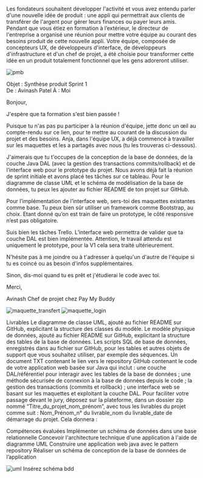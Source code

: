 Les fondateurs souhaitent développer l'activité et vous avez entendu parler d'une nouvelle idée de produit : 
une appli qui permettrait aux clients de transférer de l'argent pour gérer leurs finances ou payer leurs amis.
Pendant que vous étiez en formation à l’extérieur, le directeur de l'entreprise a organisé une réunion pour mettre votre équipe au courant des besoins produit de cette nouvelle appli.
Votre équipe, composée de concepteurs UX, de développeurs d'interface, de développeurs d'infrastructure et d'un chef de projet, a été choisie pour transformer cette idée en un produit totalement fonctionnel que les gens adoreront utiliser.

![pmb](https://user-images.githubusercontent.com/67195863/201713596-10c50575-d468-4130-b9d8-3f99a81fa73c.png)

Objet : Synthèse produit Sprint 1  
De : Avinash Patel
À : Moi

Bonjour,

J'espère que ta formation s'est bien passée ! 

Puisque tu n'as pas pu participer à la réunion d'équipe, jette donc un œil au compte-rendu sur ce lien, pour te mettre au courant de la discussion du projet et des besoins. Anja, dans l'équipe UX, a déjà commencé à travailler sur les maquettes et les a partagés avec nous (tu les trouveras ci-dessous).  

J'aimerais que tu t'occupes de la conception de la base de données, de la couche Java DAL (avec la gestion des transactions commits/rollback) et de l’interface web pour le prototype du projet. Nous avons déjà fait la réunion de sprint initiale et avons placé tes tâches sur ce tableau. Pour le diagramme de classe UML et le schéma de modélisation de la base de données, tu peux les ajouter au fichier README de ton projet sur GitHub.

Pour l’implémentation de l’interface web, sers-toi des maquettes existantes comme base. Tu peux bien sûr utiliser un framework comme Bootstrap, au choix.  Etant donné qu’on est train de faire un prototype, le côté responsive n’est pas obligatoire. 

Suis bien les tâches Trello. L’interface web permettra de valider que ta couche DAL est bien implémentée. Attention, le travail attendu est uniquement le prototype, pour la V1 cela sera traité ultérieurement.

N'hésite pas à me joindre ou à t'adresser à quelqu'un d'autre de l'équipe si tu es coincé ou as besoin d'infos supplémentaires.

Sinon, dis-moi quand tu es prêt et j'étudierai le code avec toi.

Merci,

Avinash
Chef de projet chez Pay My Buddy

![maquette_transfert](https://user-images.githubusercontent.com/67195863/201714138-de32bfa7-9a49-460d-a822-7b21d26da6f2.png)
![maquette_login](https://user-images.githubusercontent.com/67195863/201714152-00525b2c-4768-4e2e-aeff-4ca0b92e6a0c.png)

Livrables
Le diagramme de classe UML, ajouté au fichier README sur GitHub, explicitant la structure des classes du modèle.
Le modèle physique de données, ajouté au fichier README sur GitHub, explicitant la structure des tables de la base de données.
Les scripts SQL de base de données, enregistrés dans au fichier sur GitHub, pour les tables et autres objets de support que vous souhaitez utiliser, par exemple des séquences.
Un document TXT contenant le lien vers le repository GitHub contenant le code de votre application web basée sur Java qui inclut :
une couche DAL/référentiel pour interagir avec les tables de la base de données ;
une méthode sécurisée de connexion à la base de données depuis le code ;
la gestion des transactions (commits et rollback) ;
une interface web se basant sur les maquettes et exploitant la couche DAL.
Pour faciliter votre passage devant le jury, déposez sur la plateforme, dans un dossier zip nommé “Titre_du_projet_nom_prénom”, avec tous les livrables du projet comme suit : Nom_Prénom_n° du livrable_nom du livrable_date de démarrage du projet. Cela donnera : 

Compétences évaluées
Implémenter un schéma de données dans une base relationnelle
Concevoir l'architecture technique d'une application à l'aide de diagramme UML
Construire une application web java avec le pattern repository
Réaliser un schéma de conception de la base de données de l’application

![uml](https://user-images.githubusercontent.com/67195863/206427300-5161c452-2890-4899-9cb2-2dc8d0dc0b65.png)
Insérez schéma bdd
